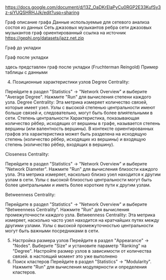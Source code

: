 
https://docs.google.com/document/d/13Z_OaDKrElaPyCu0RGP2E33KufSy3z-siYUQSHRHJJk/edit?usp=sharing

Граф
описание графа
Данные используемые для сетевого анализа  состоя из данных Сеть джазовых музыкантов ребра сети джазовых музыкантов
граф ориентированный
ссылка на источник 
https://gephi.org/datasets/jazz.net.zip

Граф до укладки

Граф после укладки

здесь представлен граф после укладки (Fruchterman Reingold)
Пример таблицы с данными


4) Позиционные характеристики узлов
Degree Centrality:


Перейдите в раздел "Statistics" -> "Network Overview" и выберите "Average Degree".
Нажмите "Run" для вычисления степени каждого узла.
Degree Centrality: Эта метрика измеряет количество связей, которые имеет узел. Узлы с высокой степенью центральности имеют больше связей и, следовательно, могут быть более влиятельными в сети. Степень центральности 
Характеристика, показывающая количество рёбер, исходящих от вершины в графе, называется степень вершины (или валентность вершины). В контексте ориентированных графов эта характеристика может быть разделена на исходящую степень (количество рёбер, исходящих из вершины) и входящую степень (количество рёбер, входящих в вершину).

Closeness Centrality:


Перейдите в раздел "Statistics" -> "Network Overview" и выберите "Network Diameter".
Нажмите "Run" для вычисления близости каждого узла.
Эта метрика измеряет, насколько близко узел находится к другим узлам в сети. Узлы с высокой близостью центральности могут быть более центральными и иметь более короткие пути к другим узлам.

Betweenness Centrality:


Перейдите в раздел "Statistics" -> "Network Overview" и выберите "Betweenness Centrality".
Нажмите "Run" для вычисления промежуточности каждого узла.
Betweenness Centrality: Эта метрика измеряет, насколько часто узел находится на кратчайших путях между другими узлами. Узлы с высокой промежуточностью центральности могут быть важными посредниками в сети.

5) Настройка размера узлов
Перейдите в раздел "Appearance" -> "Nodes".
Выберите "Size" и установите параметр "Ranking" на "Degree".
Настройте размер узлов в зависимости от количества связей.
в настоящий момент это уже выполнено
6) Поиск кластеров
Перейдите в раздел "Statistics" -> "Modularity".
Нажмите "Run" для вычисления модулярности и определения кластеров.









